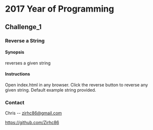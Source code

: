 # 2017 Year of Programming
## Challenge_1
### Reverse a String
#### Synopsis
reverses a given string

#### Instructions
Open index.html in any browser. Click the reverse button to reverse any given string. Default example string provided.

### Contact
Chris -- zirhc86@gmail.com

https://github.com/Zirhc86
